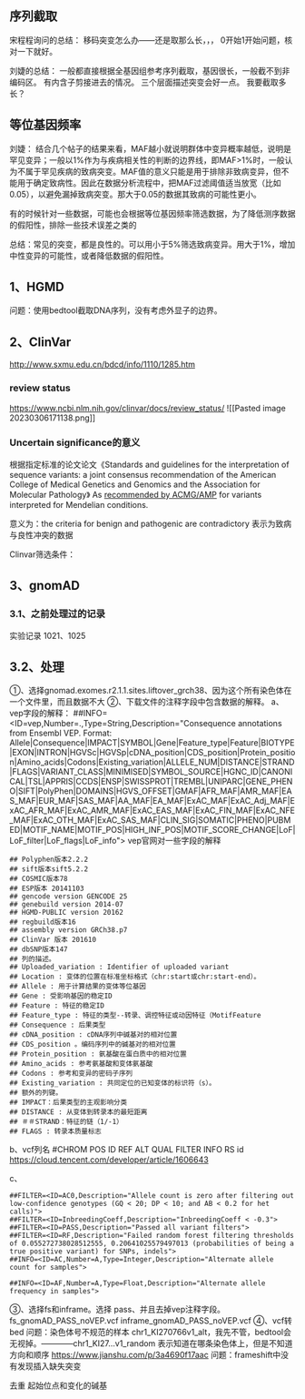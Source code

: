 
## 序列截取
宋程程询问的总结：
移码突变怎么办——还是取那么长，，，     0开始1开始问题，核对一下就好。

刘婕的总结：
一般都直接根据全基因组参考序列截取，基因很长，一般截不到非编码区。
有内含子剪接进去的情况。
三个层面描述突变会好一点。
我要截取多长？



## 等位基因频率
刘婕：
结合几个帖子的结果来看，MAF越小就说明群体中变异概率越低，说明是罕见变异；一般以1%作为与疾病相关性的判断的边界线，即MAF>1%时，一般认为不属于罕见疾病的致病突变。MAF值的意义只能是用于排除非致病变异，但不能用于确定致病性。因此在数据分析流程中，把MAF过滤阈值适当放宽（比如0.05），以避免漏掉致病突变。那大于0.05的数据其致病的可能性更小。  

有的时候针对一些数据，可能也会根据等位基因频率筛选数据，为了降低测序数据的假阳性，排除一些技术误差之类的

总结：常见的突变，都是良性的。可以用小于5%筛选致病变异。用大于1%，增加中性变异的可能性，或者降低数据的假阳性。


## 1、HGMD
问题：使用bedtool截取DNA序列，没有考虑外显子的边界。

## 2、ClinVar
http://www.sxmu.edu.cn/bdcd/info/1110/1285.htm

### **review status**
https://www.ncbi.nlm.nih.gov/clinvar/docs/review_status/
![[Pasted image 20230306171138.png]]

### Uncertain significance的意义
根据指定标准的论文论文《Standards and guidelines for the interpretation of sequence variants: a joint consensus recommendation of the American College of Medical Genetics and Genomics and the Association for Molecular Pathology》
As [recommended by ACMG/AMP](https://www.ncbi.nlm.nih.gov/pubmed/25741868) for variants interpreted for Mendelian conditions.

意义为：the criteria for benign and pathogenic are contradictory
表示为致病与良性冲突的数据





Clinvar筛选条件：





## 3、gnomAD

### 3.1、之前处理过的记录
实验记录 1021、1025

## 3.2、处理
①、选择gnomad.exomes.r2.1.1.sites.liftover_grch38、因为这个所有染色体在一个文件里，而且数据不大
②、下载文件的注释字段中包含数据的解释。
a、vep字段的解释：
##INFO=<ID=vep,Number=.,Type=String,Description="Consequence annotations from Ensembl VEP. Format: Allele|Consequence|IMPACT|SYMBOL|Gene|Feature_type|Feature|BIOTYPE|EXON|INTRON|HGVSc|HGVSp|cDNA_position|CDS_position|Protein_position|Amino_acids|Codons|Existing_variation|ALLELE_NUM|DISTANCE|STRAND|FLAGS|VARIANT_CLASS|MINIMISED|SYMBOL_SOURCE|HGNC_ID|CANONICAL|TSL|APPRIS|CCDS|ENSP|SWISSPROT|TREMBL|UNIPARC|GENE_PHENO|SIFT|PolyPhen|DOMAINS|HGVS_OFFSET|GMAF|AFR_MAF|AMR_MAF|EAS_MAF|EUR_MAF|SAS_MAF|AA_MAF|EA_MAF|ExAC_MAF|ExAC_Adj_MAF|ExAC_AFR_MAF|ExAC_AMR_MAF|ExAC_EAS_MAF|ExAC_FIN_MAF|ExAC_NFE_MAF|ExAC_OTH_MAF|ExAC_SAS_MAF|CLIN_SIG|SOMATIC|PHENO|PUBMED|MOTIF_NAME|MOTIF_POS|HIGH_INF_POS|MOTIF_SCORE_CHANGE|LoF|LoF_filter|LoF_flags|LoF_info">
vep官网对一些字段的解释
```
## Polyphen版本2.2.2
## sift版本sift5.2.2
## COSMIC版本78
## ESP版本 20141103
## gencode version GENCODE 25
## genebuild version 2014-07
## HGMD-PUBLIC version 20162
## regbuild版本16
## assembly version GRCh38.p7
## ClinVar 版本 201610
## dbSNP版本147
## 列的描述。
## Uploaded_variation : Identifier of uploaded variant
## Location : 变体的位置在标准坐标格式（chr:start或chr:start-end）。
## Allele : 用于计算结果的变体等位基因
## Gene : 受影响基因的稳定ID
## Feature : 特征的稳定ID
## Feature_type : 特征的类型--转录、调控特征或动因特征（MotifFeature
## Consequence : 后果类型
## cDNA_position : cDNA序列中碱基对的相对位置
## CDS_position 。编码序列中的碱基对的相对位置
## Protein_position : 氨基酸在蛋白质中的相对位置
## Amino_acids : 参考氨基酸和变体氨基酸
## Codons : 参考和变异的密码子序列
## Existing_variation : 共同定位的已知变体的标识符（s）。
## 额外的列键。
## IMPACT：后果类型的主观影响分类
## DISTANCE : 从变体到转录本的最短距离
## ＃＃STRAND：特征的链（1/-1）
## FLAGS : 转录本质量标志

```
b、vcf列名
#CHROM	POS	ID	REF	ALT	QUAL	FILTER	INFO
RS id https://cloud.tencent.com/developer/article/1606643

c、
```
##FILTER=<ID=AC0,Description="Allele count is zero after filtering out low-confidence genotypes (GQ < 20; DP < 10; and AB < 0.2 for het calls)">
##FILTER=<ID=InbreedingCoeff,Description="InbreedingCoeff < -0.3">
##FILTER=<ID=PASS,Description="Passed all variant filters">
##FILTER=<ID=RF,Description="Failed random forest filtering thresholds of 0.055272738028512555, 0.20641025579497013 (probabilities of being a true positive variant) for SNPs, indels">
##INFO=<ID=AC,Number=A,Type=Integer,Description="Alternate allele count for samples">

##INFO=<ID=AF,Number=A,Type=Float,Description="Alternate allele frequency in samples">
```

③、选择fs和inframe。选择 pass、并且去掉vep注释字段。
fs_gnomAD_PASS_noVEP.vcf
inframe_gnomAD_PASS_noVEP.vcf
④、vcf转bed 
问题：染色体号不规范的样本 chr1_KI270766v1_alt，我先不管，bedtool会无视掉。————chr1_KI27...v1_random 表示知道在哪条染色体上，但是不知道方向和顺序   https://www.jianshu.com/p/3a4690f17aac
问题：frameshift中没有发现插入缺失突变




去重 起始位点和变化的碱基